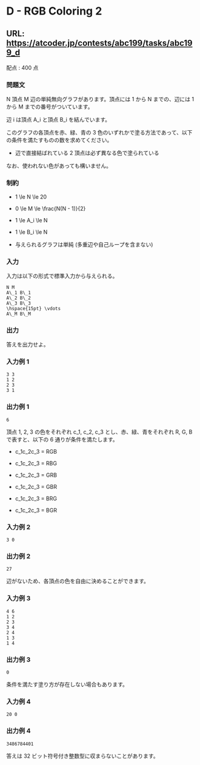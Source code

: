# D - RGB Coloring 2 
## URL: https://atcoder.jp/contests/abc199/tasks/abc199_d 

配点 : 400 点




### 問題文

N 頂点 M 辺の単純無向グラフがあります。頂点には 1 から N までの、辺には 1 から M までの番号がついています。  

辺 i は頂点 A\_i と頂点 B\_i を結んでいます。  

このグラフの各頂点を赤、緑、青の 3 色のいずれかで塗る方法であって、以下の条件を満たすものの数を求めてください。 




* 辺で直接結ばれている 2 頂点は必ず異なる色で塗られている



なお、使われない色があっても構いません。 






### 制約



* 1 \le N \le 20

* 0 \le M \le \frac{N(N - 1)}{2}

* 1 \le A\_i \le N

* 1 \le B\_i \le N

* 与えられるグラフは単純 (多重辺や自己ループを含まない)









### 入力

入力は以下の形式で標準入力から与えられる。



``` 
N M
A\_1 B\_1
A\_2 B\_2
A\_3 B\_3
\hspace{15pt} \vdots
A\_M B\_M
``` 





### 出力

答えを出力せよ。 








### 入力例 1


``` 
3 3
1 2
2 3
3 1
``` 





### 出力例 1


``` 
6
``` 

頂点 1, 2, 3 の色をそれぞれ c\_1, c\_2, c\_3 とし、赤、緑、青をそれぞれ R, G, B で表すと、以下の 6 通りが条件を満たします。 




* c\_1c\_2c\_3 =  RGB

* c\_1c\_2c\_3 =  RBG

* c\_1c\_2c\_3 =  GRB

* c\_1c\_2c\_3 =  GBR

* c\_1c\_2c\_3 =  BRG

* c\_1c\_2c\_3 =  BGR








### 入力例 2


``` 
3 0
``` 





### 出力例 2


``` 
27
``` 

辺がないため、各頂点の色を自由に決めることができます。 







### 入力例 3


``` 
4 6
1 2
2 3
3 4
2 4
1 3
1 4
``` 





### 出力例 3


``` 
0
``` 

条件を満たす塗り方が存在しない場合もあります。 







### 入力例 4


``` 
20 0
``` 





### 出力例 4


``` 
3486784401
``` 

答えは 32 ビット符号付き整数型に収まらないことがあります。